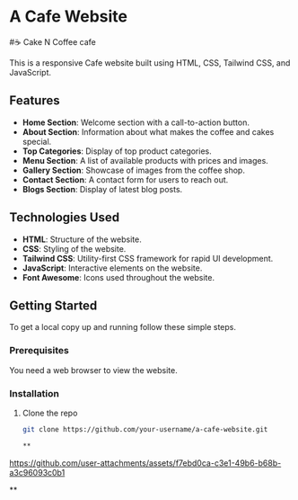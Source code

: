 # A Cafe Website
#☕ Cake N Coffee cafe
 
This is a responsive Cafe website built using HTML, CSS, Tailwind CSS, and JavaScript.

## Features

- **Home Section**: Welcome section with a call-to-action button.
- **About Section**: Information about what makes the coffee and cakes special.
- **Top Categories**: Display of top product categories.
- **Menu Section**: A list of available products with prices and images.
- **Gallery Section**: Showcase of images from the coffee shop.
- **Contact Section**: A contact form for users to reach out.
- **Blogs Section**: Display of latest blog posts.

## Technologies Used

- **HTML**: Structure of the website.
- **CSS**: Styling of the website.
- **Tailwind CSS**: Utility-first CSS framework for rapid UI development.
- **JavaScript**: Interactive elements on the website.
- **Font Awesome**: Icons used throughout the website.

## Getting Started

To get a local copy up and running follow these simple steps.

### Prerequisites

You need a web browser to view the website.

### Installation

1. Clone the repo

   ```sh
   git clone https://github.com/your-username/a-cafe-website.git

   **
https://github.com/user-attachments/assets/f7ebd0ca-c3e1-49b6-b68b-a3c96093c0b1

**
